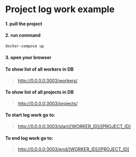 # Project log work example


#### 1. pull the project

#### 2. run command
```bash
docker-compose up
```

#### 3. open your browser

#### To show list of all workers in DB
>http://0.0.0.0:3003/workers/

#### To show list of all projects in DB
>http://0.0.0.0:3003/projects/

#### To start log work go to: 
>http://0.0.0.0:3003/start/[WORKER_ID]/[PROJECT_ID]

#### To end log work go to:
>http://0.0.0.0:3003/end/[WORKER_ID]/[PROJECT_ID]
